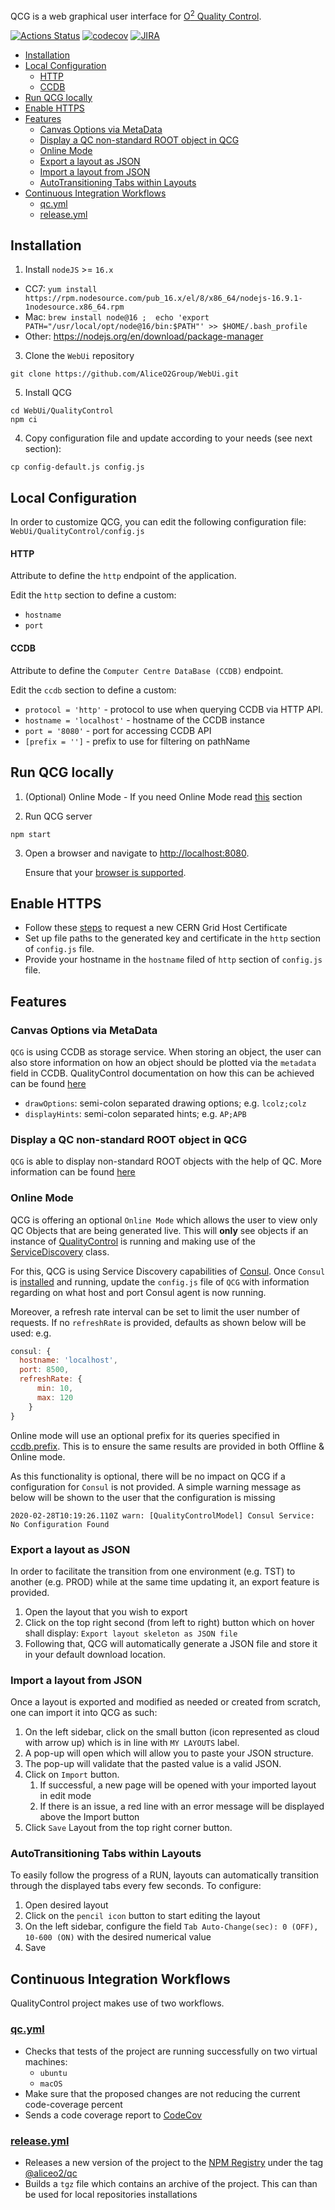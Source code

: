 QCG is a web graphical user interface for [O<sup>2</sup> Quality Control](https://github.com/AliceO2Group/QualityControl).

[![Actions Status](https://github.com/AliceO2Group/WebUi/workflows/QualityControl/badge.svg)](https://github.com/AliceO2Group/WebUi/actions)
[![codecov](https://codecov.io/gh/AliceO2Group/WebUi/branch/dev/graph/badge.svg?flag=qualitycontrol)](https://codecov.io/gh/AliceO2Group/WebUi)
[![JIRA](https://img.shields.io/badge/JIRA-issues-blue.svg)](https://alice.its.cern.ch/jira/projects/OGUI)

- [Installation](#installation)
- [Local Configuration](#local-configuration)
    - [HTTP](#http)
    - [CCDB](#ccdb)
- [Run QCG locally](#run-qcg-locally)
- [Enable HTTPS](#enable-https)
- [Features](#features)
  - [Canvas Options via MetaData](#canvas-options-via-metadata)
  - [Display a QC non-standard ROOT object in QCG](#display-a-qc-non-standard-root-object-in-qcg)
  - [Online Mode](#online-mode)
  - [Export a layout as JSON](#export-a-layout-as-json)
  - [Import a layout from JSON](#import-a-layout-from-json)
  - [AutoTransitioning Tabs within Layouts](#autotransitioning-tabs-within-layouts)
- [Continuous Integration Workflows](#continuous-integration-workflows)
  - [qc.yml](#qcyml)
  - [release.yml](#releaseyml)

## Installation
1. Install `nodeJS` >= `16.x`
  * CC7: `yum install https://rpm.nodesource.com/pub_16.x/el/8/x86_64/nodejs-16.9.1-1nodesource.x86_64.rpm`
  * Mac: `brew install node@16 ;  echo 'export PATH="/usr/local/opt/node@16/bin:$PATH"' >> $HOME/.bash_profile`
  * Other: https://nodejs.org/en/download/package-manager
3. Clone the `WebUi` repository 
```
git clone https://github.com/AliceO2Group/WebUi.git
```
5. Install QCG
```
cd WebUi/QualityControl
npm ci
```
4. Copy configuration file and update according to your needs (see next section):
```
cp config-default.js config.js
```

## Local Configuration
In order to customize QCG, you can edit the following configuration file: `WebUi/QualityControl/config.js`

#### HTTP
Attribute to define the `http` endpoint of the application.

Edit the `http` section to define a custom:
- `hostname`
- `port`

#### CCDB
Attribute to define the `Computer Centre DataBase (CCDB)` endpoint.

Edit the `ccdb` section to define a custom:
- `protocol = 'http'` - protocol to use when querying CCDB via HTTP API.
- `hostname = 'localhost'` - hostname of the CCDB instance
- `port = '8080'` - port for accessing CCDB API
- `[prefix = '']` - prefix to use for filtering on pathName

## Run QCG locally 

1. (Optional) Online Mode - If you need Online Mode read [this](#online-mode) section

2. Run QCG server
```
npm start
```

3. Open a browser and navigate to [http://localhost:8080](http://localhost:8080). 

    Ensure that your [browser is supported](https://github.com/AliceO2Group/WebUi/tree/dev/Framework#minimum-browser-version-support).

## Enable HTTPS
- Follow these [steps](https://ca.cern.ch/ca/host/HostSelection.aspx?template=ee2host&instructions=openssl) to request a new CERN Grid Host Certificate
- Set up file paths to the generated key and certificate in the `http` section of `config.js` file.
- Provide your hostname in the `hostname` filed of `http` section of `config.js` file.

## Features

### Canvas Options via MetaData
`QCG` is using CCDB as storage service. When storing an object, the user can also store information on how an object should be plotted via the `metadata` field in CCDB. QualityControl documentation on how this can be achieved can be found [here](https://github.com/AliceO2Group/QualityControl/blob/master/doc/Advanced.md#canvas-options)
* `drawOptions`: semi-colon separated drawing options; e.g. `lcolz;colz`
* `displayHints`: semi-colon separated hints; e.g. `AP;APB`

### Display a QC non-standard ROOT object in QCG

`QCG` is able to display non-standard ROOT objects with the help of QC. More information can be found [here](https://github.com/AliceO2Group/QualityControl/blob/master/doc/Advanced.md#display-a-non-standard-root-object-in-qcg) 
### Online Mode
QCG is offering an optional `Online Mode` which allows the user to view only QC Objects that are being generated live. This will **only** see objects if an instance of [QualityControl](https://github.com/AliceO2Group/QualityControl/) is running and making use of the [ServiceDiscovery](https://github.com/AliceO2Group/QualityControl/blob/master/Framework/include/QualityControl/ServiceDiscovery.h) class. 

For this, QCG is using Service Discovery capabilities of [Consul](https://www.consul.io/).
Once `Consul` is [installed](https://learn.hashicorp.com/consul/getting-started/install) and running, update the `config.js` file of `QCG` with information regarding on what host and port Consul agent is now running.

Moreover, a refresh rate interval can be set to limit the user number of requests. If no `refreshRate` is provided, defaults as shown below will be used:
e.g.
```javascript
consul: {
  hostname: 'localhost',
  port: 8500,
  refreshRate: {
      min: 10,
      max: 120
    }
}
```
Online mode will use an optional prefix for its queries specified in [ccdb.prefix](#ccdb). This is to ensure the same results are provided in both Offline & Online mode.

As this functionality is optional, there will be no impact on QCG if a configuration for `Consul` is not provided. A simple warning message as below will be shown to the user that the configuration is missing
```
2020-02-28T10:19:26.110Z warn: [QualityControlModel] Consul Service: No Configuration Found
```

### Export a layout as JSON
In order to facilitate the transition from one environment (e.g. TST) to another (e.g. PROD) while at the same time updating it, an export feature is provided.
1. Open the layout that you wish to export
2. Click on the top right second (from left to right) button which on hover shall display: `Export layout skeleton as JSON file`
3. Following that, QCG will automatically generate a JSON file and store it in your default download location.

### Import a layout from JSON
Once a layout is exported and modified as needed or created from scratch, one can import it into QCG as such:
1. On the left sidebar, click on the small button (icon represented as cloud with arrow up) which is in line with `MY LAYOUTS` label.
2. A pop-up will open which will allow you to paste your JSON structure.
3. The pop-up will validate that the pasted value is a valid JSON.
4. Click on `Import` button.
   1. If successful, a new page will be opened with your imported layout in edit mode
   2. If there is an issue, a red line with an error message will be displayed above the Import button
5. Click `Save` Layout from the top right corner button.

### AutoTransitioning Tabs within Layouts
To easily follow the progress of a RUN, layouts can automatically transition through the displayed tabs every few seconds. To configure:
1. Open desired layout
2. Click on the `pencil icon` button to start editing the layout
3. On the left sidebar, configure the field `Tab Auto-Change(sec): 0 (OFF), 10-600 (ON)` with the desired numerical value
4. Save 
## Continuous Integration Workflows
QualityControl project makes use of two workflows.
### [qc.yml](./../.github/workflows/qc.yml)
* Checks that tests of the project are running successfully on two virtual machines:
  * `ubuntu`
  * `macOS`
* Make sure that the proposed changes are not reducing the current code-coverage percent
* Sends a code coverage report to [CodeCov](https://codecov.io/gh/AliceO2Group/WebUi)

### [release.yml](../.github/workflows/release.yml)
* Releases a new version of the project to the [NPM Registry](npmjs.com/) under the tag [@aliceo2/qc](https://www.npmjs.com/package/@aliceo2/qc)
* Builds a `tgz` file which contains an archive of the project. This can than be used for local repositories installations
